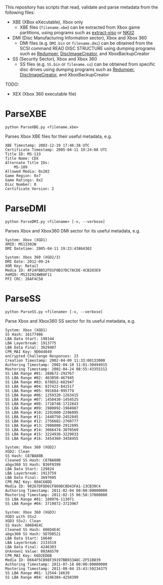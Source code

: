 This repository has scripts that read, validate and parse metadata from the following files:
- XBE (XBox eXecutable), Xbox only
    - XBE files (`filename.xbe`) can be extracted from Xbox game partitions, using programs such as [extract-xiso](https://github.com/XboxDev/extract-xiso) or [NKit2](https://github.com/Nanook/NKit)
- DMI (Disc Manufacturing Information sector), Xbox and Xbox 360
    - DMI files (e.g. `DMI.bin` or `filename.dmi`) can be obtained from the SCSI command READ DISC STRUCTURE using dumping programs such as [Redumper](https://github.com/superg/redumper), [DiscImageCreator](https://github.com/saramibreak/DiscImageCreator/), and XboxBackupCreator
- SS (Security Sector), Xbox and Xbox 360
    - SS files (e.g. `SS.bin` or `filename.ss`) can be obtained from specific disc drives using dumping programs such as [Redumper](https://github.com/superg/redumper), [DiscImageCreator](https://github.com/saramibreak/DiscImageCreator/), and XboxBackupCreator

TODO:
- XEX (Xbox 360 executable file)

# ParseXBE

`python ParseXBE.py <filename.xbe>`

Parses Xbox XBE files for their useful metadata, e.g.

```
XBE Timestamp: 2003-12-19 17:46:38 UTC
Certificate Timestamp: 2005-04-11 19:24:08 UTC
Title ID: MS-133
Title Name: CDX
Alternate Title IDs:
    MS-109
Allowed Media: 0x202
Game Region: 0x7
Game Ratings: 0x2
Disc Number: 0
Certificate Version: 2
```

# ParseDMI

`python ParseDMI.py <filename> [-v, --verbose]`

Parses Xbox and Xbox360 DMI sector for its useful metadata, e.g.

```
System: Xbox (XGD1)
XMID: MS13302W
DMI Datetime: 2005-04-11 19:23:43864302
```
```
System: Xbox 360 (XGD2/3)
DMI Date: 2012-09-24
XOR Key: Retail
Media ID: 4F24FBB52FD1F0B37DC7ACDE-4CB283E9
XeMID: MS232924W0AF11
PFI CRC: 26AF4C58
```

# ParseSS

`python ParseSS.py <filename> [-v, --verbose]`

Parse Xbox and Xbox360 SS sector for its useful metadata, e.g.

```
System: Xbox (XGD1)
SS Hash: 16177486
LBA Data Start: 198144
LBA Layerbreak: 1913775
LBA Data Final: 3629407
CPR_MAI Key: 9D044049
enCrypted Challenge Responses: 23
Creation Timestamp: 2002-04-09 11:33:00133000
Authoring Timestamp: 2002-04-10 11:01:30494915
Mastering Timestamp: 2002-04-24 08:55:43355312
SS LBA Range #01: 288672-292767
SS LBA Range #02: 463850-467945
SS LBA Range #03: 678852-682947
SS LBA Range #04: 837422-841517
SS LBA Range #05: 991684-995779
SS LBA Range #06: 1259320-1263415
SS LBA Range #07: 1450430-1454525
SS LBA Range #08: 1718748-1722843
SS LBA Range #09: 1980892-1984987
SS LBA Range #10: 2292000-2296095
SS LBA Range #11: 2448750-2452845
SS LBA Range #12: 2756682-2760777
SS LBA Range #13: 2908800-2912895
SS LBA Range #14: 3066474-3070569
SS LBA Range #15: 3224938-3229033
SS LBA Range #16: 3454360-3458455
```
```
System: Xbox 360 (XGD2)
XGD2: Clean
SS Hash: C87BA80B
Cleaned SS Hash: C87BA80B
abgx360 SS Hash: B36F0399
LBA Data Start: 129824
LBA Layerbreak: 1913759
LBA Data Final: 3697695
CPR_MAI Key: 004C68DD
Media ID: 90267DFDD6CF869DC8D43FA1-13CB39C4
Authoring Timestamp: 2011-02-04 00:00:00000000
Mastering Timestamp: 2011-02-15 06:58:37000000
SS LBA Range #01: 108976-113071
SS LBA Range #04: 3719872-3723967
```
```
System: Xbox 360 (XGD3)
XGD3 with SSv2
XGD3 SSv2: Clean
SS Hash: 606D4E4C
Cleaned SS Hash: 606D4E4C
abgx360 SS Hash: 5D7D8521
LBA Data Start: 16640
LBA Layerbreak: 2133519
LBA Data Final: 4246303
Unknown1 Value: 003A6570
CPR_MAI Key: 66D2EDDB
Media ID: D664F5CB98F39197BB933A8C-2F510839
Authoring Timestamp: 2011-07-18 00:00:00000000
Mastering Timestamp: 2011-08-04 15:43:59234375
SS LBA Range #01: 12544-16639
SS LBA Range #04: 4246304-4250399
```
